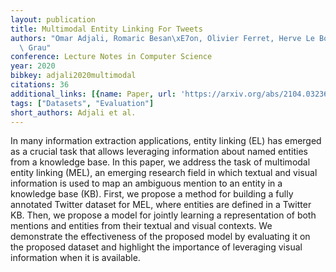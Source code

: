 ```yaml
---
layout: publication
title: Multimodal Entity Linking For Tweets
authors: "Omar Adjali, Romaric Besan\xE7on, Olivier Ferret, Herve Le Borgne, Brigitte\
  \ Grau"
conference: Lecture Notes in Computer Science
year: 2020
bibkey: adjali2020multimodal
citations: 36
additional_links: [{name: Paper, url: 'https://arxiv.org/abs/2104.03236'}]
tags: ["Datasets", "Evaluation"]
short_authors: Adjali et al.
---
```

In many information extraction applications, entity linking (EL) has emerged
as a crucial task that allows leveraging information about named entities from
a knowledge base. In this paper, we address the task of multimodal entity
linking (MEL), an emerging research field in which textual and visual
information is used to map an ambiguous mention to an entity in a knowledge
base (KB). First, we propose a method for building a fully annotated Twitter
dataset for MEL, where entities are defined in a Twitter KB. Then, we propose a
model for jointly learning a representation of both mentions and entities from
their textual and visual contexts. We demonstrate the effectiveness of the
proposed model by evaluating it on the proposed dataset and highlight the
importance of leveraging visual information when it is available.